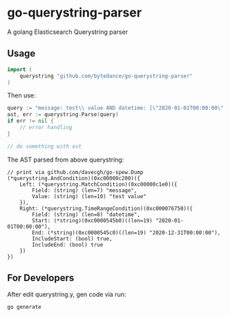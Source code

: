# go-querystring-parser
A golang Elasticsearch Querystring parser

## Usage

```go
import (
    querystring "github.com/bytedance/go-querystring-parser"
)
```

Then use:

```go
query := "message: test\\ value AND datetime: [\"2020-01-01T00:00:00\" TO \"2020-12-31T00:00:00\"]"
ast, err := querystring.Parse(query)
if err != nil {
    // error handling
}

// do something with ast
```

The AST parsed from above querystring:

```
// print via github.com/davecgh/go-spew.Dump
(*querystring.AndCondition)(0xc00000c200)({
    Left: (*querystring.MatchCondition)(0xc00000c1e0)({
        Field: (string) (len=7) "message",
        Value: (string) (len=10) "test value"
    }),
    Right: (*querystring.TimeRangeCondition)(0xc000076750)({
        Field: (string) (len=8) "datetime",
        Start: (*string)(0xc0000545b0)((len=19) "2020-01-01T00:00:00"),
        End: (*string)(0xc0000545c0)((len=19) "2020-12-31T00:00:00"),
        IncludeStart: (bool) true,
        IncludeEnd: (bool) true
    })
})
```

## For Developers

After edit querystring.y, gen code via run:

```shell
go generate
```
